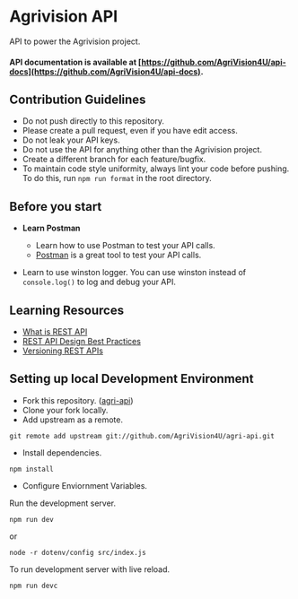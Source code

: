 # Agrivision API

API to power the Agrivision project.

#### **API documentation is available at [https://github.com/AgriVision4U/api-docs](https://github.com/AgriVision4U/api-docs).**
## **Contribution Guidelines**
-   Do not push directly to this repository.<br>
-   Please create a pull request, even if you have edit access.<br>
-   Do not leak your API keys.
-   Do not use the API for anything other than the Agrivision project.
-   Create a different branch for each feature/bugfix.
-   To maintain code style uniformity, always lint your code before pushing. To do this, run `npm run format` in the root directory.

## Before you start

-   **Learn Postman**
    -   Learn how to use Postman to test your API calls.
    -   [Postman](https://www.getpostman.com/) is a great tool to test your API calls.

-   Learn to use winston logger. You can use winston instead of `console.log()` to log and debug your API.

## Learning Resources

- [What is REST API](https://restfulapi.net/)
- [REST API Design Best Practices](https://medium.com/hashmapinc/rest-good-practices-for-api-design-881439796dc9)
- [Versioning REST APIs](https://www.freecodecamp.org/news/how-to-version-a-rest-api/)
## **Setting up local Development Environment**
-   Fork this repository. ([agri-api](https://github.com/AgriVision4U/agri-api))
-   Clone your fork locally.
-   Add upstream as a remote.
```
git remote add upstream git://github.com/AgriVision4U/agri-api.git
```
-   Install dependencies.

```
npm install
```

-   Configure Enviornment Variables.

Run the development server.

```
npm run dev
```

or

```
node -r dotenv/config src/index.js
```

To run development server with live reload.

```
npm run devc
```
